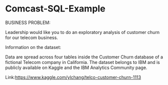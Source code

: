 # Comcast-SQL-Example
BUSINESS PROBLEM: 

Leadership would like you to do an exploratory analysis of customer churn for our telecom business.

Information on the dataset: 

Data are spread across four tables inside the Customer Churn database of a fictional Telecom company in California. 
The dataset belongs to IBM and is publicly available on Kaggle and the IBM Analytics Community page.

Link:https://www.kaggle.com/ylchang/telco-customer-churn-1113
